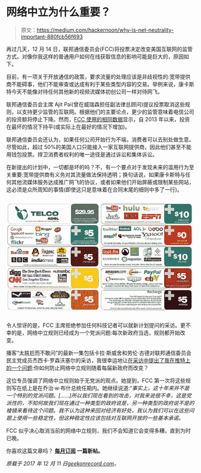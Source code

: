 # 网络中立为什么重要？

> 原文：<https://medium.com/hackernoon/why-is-net-neutrality-important-880fcb56f693>

再过几天，12 月 14 日，联邦通信委员会(FCC)将投票决定改变美国互联网的监管方式。对像你我这样的普通用户如何在线获取信息的影响可能是巨大的，原因如下。

目前，有一项关于开放通信的政策，要求流量的处理应该是非歧视性的:宽带提供商不能碍事，他们不能审查或达成有利于某些类型内容的交易。举例来说，康卡斯特今天不能像对待任何其他新的视频流媒体初创公司一样对待网飞。

联邦通信委员会主席 Ajit Pai(曾在威瑞森担任副法律总顾问)提议投票取消这些规则，以支持更少监管的互联网。根据他们的主要论点，更少的监管意味着电信公司的投资额将停止下降。然而，[FCC 使用的相同数据](http://www.businessinsider.com/fccs-claim-that-broadband-investment-has-dropped-is-flawed-2017-11)显示，自 2013 年以来，投资在最坏的情况下持平(或实际上在最好的情况下增加)。

联邦通信委员会还认为，如果任何公司开始行为不端，消费者可以去别处做生意。尽管如此，超过 50%的美国人口只能接入一家互联网提供商，因此他们甚至不能用钱包投票。捍卫消费者权利的唯一途径是通过诉讼和集体诉讼。

在新提出的计划中，一切都是坏的吗？不，有一个要点对于发现未来的滥用行为至关重要:宽带提供商有义务对其流量做法保持透明；换句话说，如果康卡斯特与任何其他流媒体服务达成推广网飞的协议，或者如果他们开始屏蔽或限制某些网站，这必须是众所周知的事情(即使这只是意味着在合同末尾的细则中多了一行)。

![](img/e8d721c2b3cf40ed986db51d111e974b.png)

令人惊讶的是，FCC 主席拒绝参加任何科技记者可以就新计划提问的采访。更不幸的是，网络中立规则已经成为一个党派问题:每次新政府当选，规则都开始改变。

播客“太尴尬而不敢问”的最新一集包括卡拉·斯威舍和劳伦·古德对联邦通信委员会民主党成员杰西卡·罗森沃塞尔的采访，我很幸运地让[在采访中提出了我在推特上的一个问题](https://twitter.com/irodrisa/status/937938355693559808):你如何防止网络中立规则随着每届新政府而改变？

这位专员强调了网络中立规则始于无党派的观点。她提到，FCC 第一次将这些规则写在纸上是在乔治·w·布什总统任期内。她继续说道:“*事实上，这十年来并不是一个特别的党派问题。[……]所以我们现在看到的攻击，对我来说很不幸，这是党派性的，不知何故我们现在通过一种类型的政府说是，另一种类型的政府说不是的棱镜来看待这个问题。我不认为这种来回对经济有好处，我认为我们可以在这些问题上使用一些稳定性，但这种稳定性应该包括对互联网开放的一些基本承诺。*

FCC 似乎决心取消当前的网络中立规则，我们不会知道它会变得多糟，直到为时已晚。

你喜欢这篇文章吗？ [**每月订阅**](https://geekonrecord.com/subscribe/) **一篇新帖。**

*原载于 2017 年 12 月 11 日*[*geekonrecord.com*](https://geekonrecord.com/2017/12/11/why-is-net-neutrality-important/)*。*